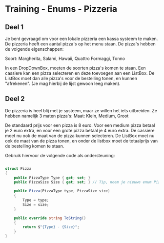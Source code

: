 # Training - Enums - Pizzeria

## Deel 1

Je bent gevraagd om voor een lokale pizzeria een kassa systeem te maken. De pizzeria heeft een aantal pizza's op het menu staan. De pizza's hebben de volgende eigenschappen:

Soort: Margherita, Salami, Hawaii, Quattro Formaggi, Tonno

In een DropDownBox, moeten de soorten pizza's komen te staan. Een cassiere kan een pizza selecteren en deze toevoegen aan een ListBox. De ListBox moet dan alle pizza's voor de bestelling tonen, en kunnen "afrekenen". (Je mag hierbij de lijst gewoon leeg maken).

## Deel 2

De pizzeria is heel blij met je systeem, maar ze willen het iets uitbreiden. Ze hebben namelijk 3 maten pizza's:
Maat: Klein, Medium, Groot

De standaard prijs voor een pizza is 8 euro. Voor een medium pizza betaal je 2 euro extra, en voor een grote pizza betaal je 4 euro extra. De cassiere moet nu ook de maat van de pizza kunnen selecteren. De ListBox moet nu ook de maat van de pizza tonen, en onder de listbox moet de totaalprijs van de bestelling komen te staan.

Gebruik hiervoor de volgende code als ondersteuning:

```C#

struct Pizza
{
    public PizzaType Type { get; set; }
    public PizzaSize Size { get; set; } // Tip, noem je nieuwe enum PizzaSize

    public Pizza(PizzaType type, PizzaSize size)
    {
        Type = type;
        Size = size;
    }

    public override string ToString()
    {
        return $"{Type} - {Size}";
    }
}

```
